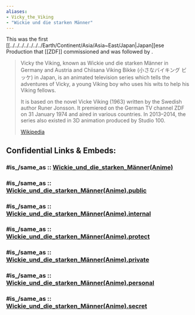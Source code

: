 ```yaml
---
aliases:
- Vicky_the_Viking
- "Wickie und die starken Männer"
---
```


This was the first [[../../../../../../../Earth/Continent/Asia/Asia~East/Japan|Japan]]ese Production that [[ZDF]] commissioned
and was followed by . 

> Vicky the Viking, known as Wickie und die starken Männer in Germany and Austria 
> and Chiisana Viking Bikke (小さなバイキング ビッケ) in Japan, 
> is an animated television series which tells the adventures of Vicky, 
> a young Viking boy who uses his wits to help his Viking fellows. 
> 
> It is based on the novel Vicke Viking (1963) written by the Swedish author Runer Jonsson. 
> It premiered on the German TV channel ZDF on 31 January 1974 and aired in various countries. 
> In 2013–2014, the series also existed in 3D animation produced by Studio 100.
>
> [Wikipedia](https://en.wikipedia.org/wiki/Vicky%20the%20Viking)


## Confidential Links & Embeds: 

### #is_/same_as :: [Wickie_und_die_starken_Männer(Anime)](/_Standards/Society/Communication/Media/Movie/Movie-Genre/Animation/Anime/Wickie_und_die_starken_Männer(Anime).md) 

### #is_/same_as :: [Wickie_und_die_starken_Männer(Anime).public](/_public/Society/Communication/Media/Movie/Movie-Genre/Animation/Anime/Wickie_und_die_starken_Männer(Anime).public.md) 

### #is_/same_as :: [Wickie_und_die_starken_Männer(Anime).internal](/_internal/Society/Communication/Media/Movie/Movie-Genre/Animation/Anime/Wickie_und_die_starken_Männer(Anime).internal.md) 

### #is_/same_as :: [Wickie_und_die_starken_Männer(Anime).protect](/_protect/Society/Communication/Media/Movie/Movie-Genre/Animation/Anime/Wickie_und_die_starken_Männer(Anime).protect.md) 

### #is_/same_as :: [Wickie_und_die_starken_Männer(Anime).private](/_private/Society/Communication/Media/Movie/Movie-Genre/Animation/Anime/Wickie_und_die_starken_Männer(Anime).private.md) 

### #is_/same_as :: [Wickie_und_die_starken_Männer(Anime).personal](/_personal/Society/Communication/Media/Movie/Movie-Genre/Animation/Anime/Wickie_und_die_starken_Männer(Anime).personal.md) 

### #is_/same_as :: [Wickie_und_die_starken_Männer(Anime).secret](/_secret/Society/Communication/Media/Movie/Movie-Genre/Animation/Anime/Wickie_und_die_starken_Männer(Anime).secret.md)

